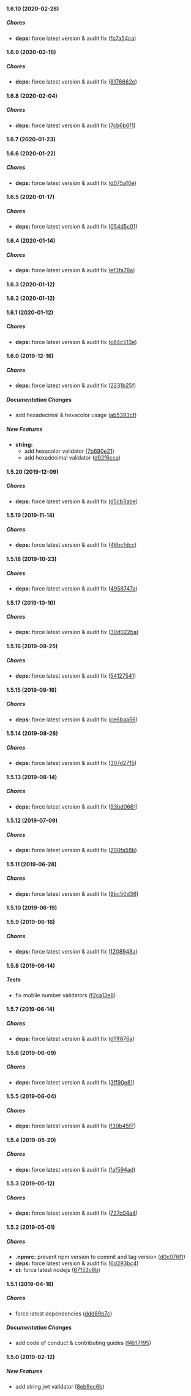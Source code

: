 #### 1.6.10 (2020-02-28)

##### Chores

* **deps:**  force latest version & audit fix ([fb7a54ca](https://github.com/lykmapipo/mongoose-valid8/commit/fb7a54ca6df567584e295483fd26d087ef656534))

#### 1.6.9 (2020-02-16)

##### Chores

* **deps:**  force latest version & audit fix ([8176662e](https://github.com/lykmapipo/mongoose-valid8/commit/8176662eaeb347e33076ce049332b6fe4b86e92a))

#### 1.6.8 (2020-02-04)

##### Chores

* **deps:**  force latest version & audit fix ([7cb6b6f1](https://github.com/lykmapipo/mongoose-valid8/commit/7cb6b6f118906354e5937bbfd73bb419e7462a6b))

#### 1.6.7 (2020-01-23)

#### 1.6.6 (2020-01-22)

##### Chores

* **deps:**  force latest version & audit fix ([d075a10e](https://github.com/lykmapipo/mongoose-valid8/commit/d075a10ed3084eba7018c88cbea5b3041f601218))

#### 1.6.5 (2020-01-17)

##### Chores

* **deps:**  force latest version & audit fix ([054d5c01](https://github.com/lykmapipo/mongoose-valid8/commit/054d5c01e4dec24747d1ef1a92d19355da77a515))

#### 1.6.4 (2020-01-14)

##### Chores

* **deps:**  force latest version & audit fix ([ef3fa78a](https://github.com/lykmapipo/mongoose-valid8/commit/ef3fa78a8ac9a88f53d29c8b8d71f7173e922451))

#### 1.6.3 (2020-01-12)

#### 1.6.2 (2020-01-12)

#### 1.6.1 (2020-01-12)

##### Chores

* **deps:**  force latest version & audit fix ([c84c513e](https://github.com/lykmapipo/mongoose-valid8/commit/c84c513ebe16e1a925adcf4f2b487626547cf79b))

#### 1.6.0 (2019-12-16)

##### Chores

* **deps:**  force latest version & audit fix ([2231b25f](https://github.com/lykmapipo/mongoose-valid8/commit/2231b25f7d29d129764d6fadfde6d73c1bf48d74))

##### Documentation Changes

*  add hexadecimal & hexacolor usage ([ab5393cf](https://github.com/lykmapipo/mongoose-valid8/commit/ab5393cfa617adc752b5ca5748605f35475fcc3f))

##### New Features

* **string:**
  *  add hexacolor validator ([7b690e21](https://github.com/lykmapipo/mongoose-valid8/commit/7b690e2163fb87396f1ef0c6999f355736320702))
  *  add hexadecimal validator ([d92f6cca](https://github.com/lykmapipo/mongoose-valid8/commit/d92f6cca40ea350c48108aaf1e3d89d20c4992e1))

#### 1.5.20 (2019-12-09)

##### Chores

* **deps:**  force latest version & audit fix ([d5cb3abe](https://github.com/lykmapipo/mongoose-valid8/commit/d5cb3abe1b4eedfdf3f9266ade734f32320b5437))

#### 1.5.19 (2019-11-14)

##### Chores

* **deps:**  force latest version & audit fix ([46bcfdcc](https://github.com/lykmapipo/mongoose-valid8/commit/46bcfdccab05cce56c40cfd3d382d6f53bafc93d))

#### 1.5.18 (2019-10-23)

##### Chores

* **deps:**  force latest version & audit fix ([4958747a](https://github.com/lykmapipo/mongoose-valid8/commit/4958747a7f0c2049e87b4a90c23656e48af8be5c))

#### 1.5.17 (2019-10-10)

##### Chores

* **deps:**  force latest version & audit fix ([30d022ba](https://github.com/lykmapipo/mongoose-valid8/commit/30d022ba0dc2c06826d8721970ef65c1d63728a0))

#### 1.5.16 (2019-09-25)

##### Chores

* **deps:**  force latest version & audit fix ([54127541](https://github.com/lykmapipo/mongoose-valid8/commit/54127541836c9d811896c530cbd3031bf919d0b5))

#### 1.5.15 (2019-09-16)

##### Chores

* **deps:**  force latest version & audit fix ([ce6baa56](https://github.com/lykmapipo/mongoose-valid8/commit/ce6baa569e74e3a39f29668dcfc84f59b2def5f9))

#### 1.5.14 (2019-08-28)

##### Chores

* **deps:**  force latest version & audit fix ([307d2715](https://github.com/lykmapipo/mongoose-valid8/commit/307d27151e539433bb434c4ebb5619b4d217446d))

#### 1.5.13 (2019-08-14)

##### Chores

* **deps:**  force latest version & audit fix ([93bd0661](https://github.com/lykmapipo/mongoose-valid8/commit/93bd0661494124351ab0dc810168be7c7d32bbee))

#### 1.5.12 (2019-07-09)

##### Chores

* **deps:**  force latest version & audit fix ([200fa58b](https://github.com/lykmapipo/mongoose-valid8/commit/200fa58b076d3c30b15629686317a87806cb1665))

#### 1.5.11 (2019-06-28)

##### Chores

* **deps:**  force latest version & audit fix ([9bc50d36](https://github.com/lykmapipo/mongoose-valid8/commit/9bc50d36e8762e7ec60f11c932b582309294f6c8))

#### 1.5.10 (2019-06-19)

#### 1.5.9 (2019-06-16)

##### Chores

* **deps:**  force latest version & audit fix ([1208948a](https://github.com/lykmapipo/mongoose-valid8/commit/1208948afc5e0bf1d8e3faf413d04e2a7701c4fe))

#### 1.5.8 (2019-06-14)

##### Tests

*  fix mobile number validators ([f2ca13e8](https://github.com/lykmapipo/mongoose-valid8/commit/f2ca13e8ac5a3550223a4a5c6c535be5cff2a909))

#### 1.5.7 (2019-06-14)

##### Chores

* **deps:**  force latest version & audit fix ([d11f876a](https://github.com/lykmapipo/mongoose-valid8/commit/d11f876a27c08bb162d47183e9ee3dbfc819f89b))

#### 1.5.6 (2019-06-09)

##### Chores

* **deps:**  force latest version & audit fix ([3ff90e81](https://github.com/lykmapipo/mongoose-valid8/commit/3ff90e8193e45b927dc65e79c5445ea39e787c63))

#### 1.5.5 (2019-06-04)

##### Chores

* **deps:**  force latest version & audit fix ([f30b45f7](https://github.com/lykmapipo/mongoose-valid8/commit/f30b45f740347ce03316426a755df10bcf019cce))

#### 1.5.4 (2019-05-20)

##### Chores

* **deps:**  force latest version & audit fix ([faf594ad](https://github.com/lykmapipo/mongoose-valid8/commit/faf594adff2326e91e8ea64589b42b54a79cbdf8))

#### 1.5.3 (2019-05-12)

##### Chores

* **deps:**  force latest version & audit fix ([727c04a4](https://github.com/lykmapipo/mongoose-valid8/commit/727c04a420fa9a9b68502c570585edff66f00363))

#### 1.5.2 (2019-05-01)

##### Chores

* **.npmrc:**  prevent npm version to commit and tag version ([d0c076f1](https://github.com/lykmapipo/mongoose-valid8/commit/d0c076f12c8b08dde29da6dff87e2ee269762866))
* **deps:**  force latest version & audit fix ([6d293bc4](https://github.com/lykmapipo/mongoose-valid8/commit/6d293bc4ebb9326b7f2b5812d8ea42ac4b3527f2))
* **ci:**  force latest nodejs ([67153c8b](https://github.com/lykmapipo/mongoose-valid8/commit/67153c8b5fcbfff3bc015014604c4e11cfd334cd))

#### 1.5.1 (2019-04-16)

##### Chores

*  force latest dependencies ([ddd89b7c](https://github.com/lykmapipo/mongoose-valid8/commit/ddd89b7ce21fa621a5a4e429e7b86aa735691f98))

##### Documentation Changes

*  add code of conduct & contributing guides ([f4b17195](https://github.com/lykmapipo/mongoose-valid8/commit/f4b171950bc9cd5b68004152641a3dab3a271998))

#### 1.5.0 (2019-02-12)

##### New Features

*  add string jwt validator ([8eb9ec6b](https://github.com/lykmapipo/mongoose-valid8/commit/8eb9ec6b9b809dcb8557b5caafd8bac3699bcd79))

